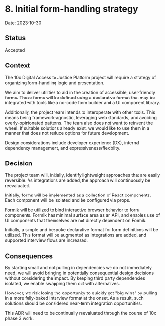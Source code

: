 # 8. Initial form-handling strategy

Date: 2023-10-30

## Status

Accepted

## Context

The 10x Digital Access to Justice Platform project will require a strategy of organizing form-handling logic and presentation.

We aim to deliver utilities to aid in the creation of accessible, user-friendly forms. These forms will be defined using a declarative format that may be integrated with tools like a no-code form builder and a UI component library.

Additionally, the project team intends to interoperate with other tools. This means being framework-agnostic, leveraging web standards, and avoiding overly-opinionated patterns. The team also does not want to reinvent the wheel. If suitable solutions already exist, we would like to use them in a manner that does not reduce options for future development.

Design considerations include developer experience (DX), internal dependency management, and expressiveness/flexibilty.

## Decision

The project team will, initially, identify lightweight approaches that are easily reversible. As integrations are added, the approach will continuously be reevaluated.

Initially, forms will be implemented as a collection of React components. Each component will be isolated and be configured via props.

[Formik](https://formik.org/docs/overview) will be utilized to bind interactive browser behavior to form components. Formik has minimal surface area as an API, and enables use of UI components that themselves are not directly dependent on Formik.

Initially, a simple and bespoke declarative format for form definitions will be utilized. This format will be augmented as integrations are added, and supported interview flows are increased.

## Consequences

By starting small and not pulling in dependencies we do not immediately need, we will avoid bringing in potentially consequential design decisions without considering the impact. By keeping third party dependencies isolated, we enable swapping them out with alternatives.

However, we risk losing the opportunity to quickly get "big wins" by pulling in a more fully-baked interview format at the onset. As a result, such solutions should be considered near-term integration opportunities.

This ADR will need to be continually reevaluated through the course of 10x phase 3 work.
